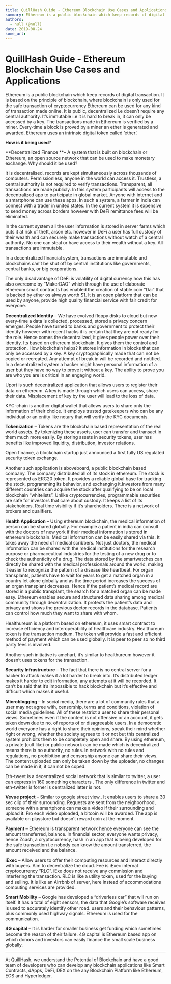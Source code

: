 ```yaml
---
title: QuillHash Guide - Ethereum Blockchain Use Cases and Applications
summary: Ethereum is a public blockchain which keep records of digital transaction. It is based on the principle of blockchain, where blockchain is only used for the safe transaction of cryptocurrency Ethereum can be used for any kind of transaction made online. It is public, decentralized i.e doesn’t require any central authority. It’s immutable i.e it is hard to break in, it can only be accessed by a key. The transactions made in Ethereum is verified by a miner. Every-time a block is proved by a miner
authors:
  - null (@null)
date: 2019-08-24
some_url: 
---
```


# QuillHash Guide - Ethereum Blockchain Use Cases and Applications

Ethereum is a public blockchain which keep records of digital transaction. It is based on  the principle of blockchain, where blockchain is only used for the safe transaction of cryptocurrency Ethereum can be used for any kind of transaction made online. It is public, decentralized i.e doesn’t require any central authority. It’s immutable i.e it is hard to break in, it can only be accessed by a key. The transactions made in Ethereum is verified by a miner. Every-time a block is proved by a miner an ether is  generated and awarded. Ethereum uses an intrinsic digital token called ‘ether’. 

**How is it being used**?

**Decentralized Finance **–
A system that is built on blockchain or Ethereum, an open source network that can be used to make monetary exchange. Why should it be used? 

It is decentralised, records are kept simultaneously across thousands of computers.
Permissionless, anyone in the world can access it. 
Trustless, a central authority is not required to verify transactions.
Transparent, all transactions are made publicly.
In this system participants will access to the decentralized app to participate in global market.  Anyone with internet and a smartphone can use these apps. In such a system, a farmer in india can connect with a trader in united states. In the current system it is expensive to send money across borders however with DeFi remittance fees will be eliminated. 

In the current system all the user information is  stored in server farms which puts it at risk of theft, arson etc. however in DeFi a user has full custody of their wealth and can securely make transactions without watch of a central authority. No one can steal or have access to their wealth without a key. All transactions are immutable. 

In a decentralized financial system, transactions are immutable and blockchains can’t be shut off by central institutions like governments, central banks, or big corporations.

The only  disadvantage of DeFi is volatility of digital currency how this has also overcome by “MakerDAO” which through the use of elaborate ethereum smart contracts has enabled the creation of stable coin “Dai” that is backed by ether os always worth $1. It  is an open platform that can be used by anyone, provide high quality financial service with fair credit for everyone. 

**Decentralized Identity** –
We have evolved floppy disks to cloud but now every-time a data is collected, processed, stored a privacy concern emerges. People have turned to banks and government to protect their identity however with recent hacks it is certain that they are not ready for the role. Hence comes the decentralized, it gives people power over their identity. Its based on ethereum blockchain. It gives them the control and protection. How blockchain helps? It stores information in blocks that can only be accessed by a key. A key cryptographically made that can not be copied or recreated. Any attempt of break in will be recorded and notified. In a decentralized system a hacker might  have personal information of a user but they have no way to prove it without a key. The ability to prove you are who you are is critical in an engaging world. 

Uport is such decentralized application that allows users to register their data on ethereum. A key is made through which users can access, share their data. Misplacement of key by the user will lead to the loss of data.

KYC-chain is another digital wallet that allows users to share only the information of their choice. It employs trusted gatekeepers who can be any individual or an entity like notary that will verify the KYC documents. 

**Tokenization** –
Tokens are the blockchain based representation of the real world assets. By tokenizing these assets, user can transfer and transact in them much more easily. By storing assets  in security tokens, user has benefits like improved liquidity, distribution, investor relations.           

Open finance, a blockchain startup just announced a first fully US regulated security token exchange.  

Another such application is aboveboard, a public blockchain based company. The company distributed all of its stock  in ethereum. The stock is represented as ERC20 token. It provides a reliable global base for tracking the stock, programming its behavior, and exchanging it.Investors from many different countries can acquire the stock after qualifying to be on local blockchain “whitelists”. Unlike cryptocurrencies, programmable securities are safe for investors that care about custody. It keeps a list of its stakeholders. Real time visibility if it’s shareholders. There is a network of brokers and qualifiers. 

**Health Application** –
Using ethereum blockchain, the medical information of person can be shared globally. For example a patient in india can consult with the doctors of new york if their medical information  is stored in ethereum blockchain. Medical information can be easily shared via this. It takes away the need of medical scribbers. Not just doctors, the medical information can be shared with the medical institutions for the research purpose or pharmaceutical industries for the testing of a new drug or to check the authenticity of a drug. The data stored by the smartwatches can directly be shared with the medical professionals around the world, making it easier to recognize the pattern of a disease like heartbeat. For organ transplants, patients have to wait for years to get a matched organ in a country let alone globally and as the time period increases the success of an organ transplant decreases. Hence if the patient’s medical record are stored in a public transplant, the search for a matched organ can be made easy. Ethereum enables secure and structured data sharing among medical community through decentralization. It protects the patient’s data and privacy and shows the previous doctor records in the database. Patients can control how much they want to share with whom. 

Healthureum is a platform based on ethereum, it uses smart contract to increase efficiency and interoperability of healthcare industry. Healthureum token is the transaction medium. The token will provide a fast and efficient method of payment which can be used globally. It is peer to peer so no third party fees is involved. 

Another such initiative is amchart, it’s similar to healthureum however it doesn’t uses tokens for the transaction. 

**Security Infrastructure** –
The fact that there is no central server for a hacker to attack makes it a lot harder to break into. It’s distributed ledger makes it  harder to edit information, any attempts at it will be recorded. It can’t be said that it’s impossible to hack blockchain but it’s effective and difficult which makes it  useful. 

**Microblogging** –
In social media, there are a lot of community rules that a user may not agree with, censorship, terms and conditions, violation of social media guidelines. All of these restrict a user to share their personal views. Sometimes even if the content is not offensive or an account, it gets taken down due to no. of reports of or disagreeable users. In a democratic world everyone has a right to share their opinions, speak their mind whether right or wrong, whether the society agrees to it or not but  this centralized system prohibits them to be completely open and share. By using ethereum, a private (cult like) or public network can be made which is decentralized means there is no authority, no rules. In network with no rules and regulations, no prohibition and censorship anyone can share their views. The content uploaded can only be taken down by the uploader, no changes can be made in it, it can not be coped. 

Eth-tweet is a decentralized social network  that is similar to twitter, a user can express in 160 something characters . The only difference in twitter and  eth-twitter is forner is centralized latter is not. 

**Vevue project** –
Similar to google street view.. It enables users to share  a 30 sec clip of their surrounding. Requests are sent from the neighborhood, someone with a smartphone can make a video if their surrounding and upload it. Fro each video uploaded, a bitcoin will be awarded. The app is available on playstore but doesn’t reward coin at the moment.

**Payment** – 
Ethereum is transparent network hence everyone can see the amount transferred, balance. In financial sector, everyone wants privacy, hence Zcash, a cryptocurrency, hash in an app that is being developed for the  safe transaction i.e nobody can know the amount transferred, the amount received and the balance.  

**iExec** –
Allow users to offer their computing resources and interact directly with buyers. Aim to decentralize the cloud. Fee is iExec internal cryptocurrency “RLC”. iExe does not receive any commission and interfering the transaction. RLC is like a utility token, used for the buying and selling. It is like an Airrbnb of server, here instead of accommodations computing services are provided. 

**Smart Mobility** –
Google has developed a “driverless car” that will run on itself. It has a total of eight sensors,  the data that Google’s software receives is used to accurately identify other road. users and their behaviour patterns, plus commonly used highway signals. Ethereum is used for the communication. 

**4G capital** –
It is harder for smaller business get funding  which sometimes become the reason of their failure. 4G capital is Ethereum based app on which donors and investors can easily finance the small scale business globally.


--------------------------------------------------------------------------------------------------------------------------------------------------------------------------------------------------

At QuillHash, we understand the Potential of Blockchain and have a good team of developers who can develop any blockchain applications like Smart Contracts, dApps, DeFi, DEX on the any Blockchain Platform like Ethereum, EOS and Hyperledger. 